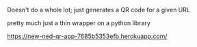 Doesn't do a whole lot; just generates a QR code for a given URL

pretty much just a thin wrapper on a python library


https://new-ned-qr-app-7685b5353efb.herokuapp.com/

